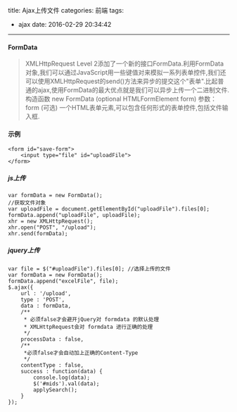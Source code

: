 title: Ajax上传文件
categories: 前端
tags:
  - ajax
date: 2016-02-29 20:34:42
---
#### FormData
> XMLHttpRequest Level 2添加了一个新的接口FormData.利用FormData对象,我们可以通过JavaScript用一些键值对来模拟一系列表单控件,我们还可以使用XMLHttpRequest的send()方法来异步的提交这个"表单".比起普通的ajax,使用FormData的最大优点就是我们可以异步上传一个二进制文件.
构造函数
new FormData (optional HTMLFormElement form)
参数：form
(可选) 一个HTML表单元素,可以包含任何形式的表单控件,包括文件输入框.

#### 示例
    <form id="save-form">
        <input type="file" id="uploadFile">
    </form>
##### js上传
	var formData = new FormData();
	//获取文件对象
	var uploadFile = document.getElementById("uploadFile").files[0];
	formData.append("uploadFile", uploadFile);
	xhr = new XMLHttpRequest();
	xhr.open("POST", "/upload");
	xhr.send(formData);

##### jquery上传
	var file = $("#uploadFile").files[0]; //选择上传的文件
	var formData = new FormData();
	formData.append("excelFile", file);
	$.ajax({  
	    url : '/upload',  
	    type : 'POST',  
	    data : formData,  
	    /**   
	     * 必须false才会避开jQuery对 formdata 的默认处理   
	     * XMLHttpRequest会对 formdata 进行正确的处理   
	     */  
	    processData : false,  
	    /**   
	     *必须false才会自动加上正确的Content-Type   
	     */  
	    contentType : false,  
	    success : function(data) {
	        console.log(data);
	        $('#mids').val(data);
	        applySearch();
	    }
	});
